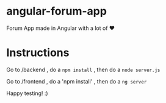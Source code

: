 # angular-forum-app
Forum App made in Angular with a lot of ❤
# Instructions
Go to /backend , do a `npm install` , then do a `node server.js`

Go to /frontend , do a 'npm install' , then do a `ng server`

Happy testing! :)
